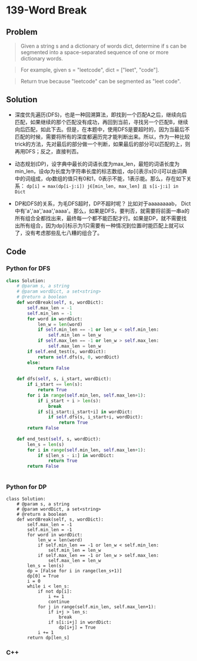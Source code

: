 # 139-Word Break

## Problem

> Given a string s and a dictionary of words dict, determine if s can be segmented into a space-separated sequence of one or more dictionary words.

> For example, given
s = "leetcode",
dict = ["leet", "code"].

> Return true because "leetcode" can be segmented as "leet code".

## Solution

- 深度优先遍历(DFS)，也是一种回溯算法，即找到一个匹配A之后，继续向后匹配，如果继续的那个匹配没有成功，再回到当前，寻找另一个匹配B，继续向后匹配，如此下去。但是，在本题中，使用DFS是要超时的，因为当最后不匹配的时候，需要将所有的深度都遍历完才能判断出来。所以，作为一种比较trick的方法，先对最后的部分做一个判断，如果最后的部分可以匹配的上，则再用DFS；反之，直接判否。
- 动态规划(DP)，设字典中最长的词语长度为max_len，最短的词语长度为min_len，设dp为长度为字符串长度的标志数组，dp[i]表示s[0:i]可以由词典中的词组成，dp数组的值只有0和1，0表示不能，1表示能。那么，存在如下关系：
	```dp[i] = max(dp[i-j:i]) j∈[min_len, max_len] 且 s[i-j:i] in Dict```
	
- DP和DFS的关系，为毛DFS超时，DP不超时呢？
	比如对于aaaaaaaab， Dict中有'a','aa','aaa','aaaa'。那么，如果是DFS，要判否，就需要将前面一串a的所有组合全都找出来，最终每一个都不能匹配才行。如果是DP，就不需要找出所有组合，因为dp[i]标示为1只需要有一种情况到位置i时能匹配上就可以了，没有考虑那些乱七八糟的组合了。

## Code

### Python for DFS

```python
class Solution:
    # @param s, a string
    # @param wordDict, a set<string>
    # @return a boolean
    def wordBreak(self, s, wordDict):
        self.max_len = -1
        self.min_len = -1
        for word in wordDict:
            len_w = len(word)
            if self.min_len == -1 or len_w < self.min_len:
                self.min_len = len_w
            if self.max_len == -1 or len_w > self.max_len:
                self.max_len = len_w
        if self.end_test(s, wordDict):
            return self.dfs(s, 0, wordDict)
        else:
            return False
    
    def dfs(self, s, i_start, wordDict):
        if i_start == len(s):
            return True
        for i in range(self.min_len, self.max_len+1):
            if i_start + i > len(s):
                break
            if s[i_start:i_start+i] in wordDict:
                if self.dfs(s, i_start+i, wordDict):
                    return True
        return False
    
    def end_test(self, s, wordDict):
        len_s = len(s)
        for i in range(self.min_len, self.max_len+1):
            if s[len_s - i:] in wordDict:
                return True
        return False
        
```

### Python for DP

```
class Solution:
    # @param s, a string
    # @param wordDict, a set<string>
    # @return a boolean
    def wordBreak(self, s, wordDict):
        self.max_len = -1
        self.min_len = -1
        for word in wordDict:
            len_w = len(word)
            if self.min_len == -1 or len_w < self.min_len:
                self.min_len = len_w
            if self.max_len == -1 or len_w > self.max_len:
                self.max_len = len_w
        len_s = len(s)
        dp = [False for i in range(len_s+1)]
        dp[0] = True
        i = 0
        while i < len_s:
            if not dp[i]:
                i += 1
                continue
            for j in range(self.min_len, self.max_len+1):
                if i+j > len_s:
                    break
                if s[i:i+j] in wordDict:
                    dp[i+j] = True
            i += 1
        return dp[len_s]
```

### C++

```cpp

```